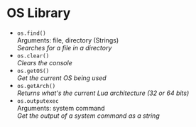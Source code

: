 # OS Library
* `os.find()`  
Arguments: file, directory (Strings)  
_Searches for a file in a directory_
* `os.clear()`  
_Clears the console_  
* `os.getOS()`  
_Get the current OS being used_  
* `os.getArch()`  
_Returns what's the current Lua architecture (32 or 64 bits)_
* `os.outputexec`   
Arguments: system command   
_Get the output of a system command as a string_